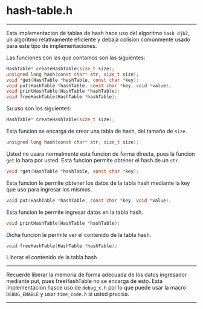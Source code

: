 # hash-table.h

----

Esta implementacion de tablas de hash hace uso del algoritmo `hash djb2`, un algoritmo relativamente eficiente y debaja colision comunmente usado para este tipo de implementaciones.

Las funciones con las que contamos son las siguientes:
```C
HashTable* createHashTable(size_t size);
unsigned long hash(const char* str, size_t size);
void *get(HashTable *hashTable, const char *key);
void put(HashTable *hashTable, const char *key, void *value);
void printHashTable(HashTable *hashTable);
void freeHashTable(HashTable *hashTable);
```

Su uso son los siguientes:

```C
HashTable* createHashTable(size_t size);
``` 
Esta funcion se encarga de crear una tabla de hash, del tamaño de `size`.

```C
unsigned long hash(const char* str, size_t size);
``` 
Usted no usara normalmente esta funcion de forma directa, pues la funcion `get` lo hara por usted. Esta funcion permite obtener el hash de un `str`.

```C
void *get(HashTable *hashTable, const char *key);
``` 
Esta funcion le permite obtener los datos de la tabla hash mediante la key que uso para ingresar los mismos.

```C
void put(HashTable *hashTable, const char *key, void *value);
``` 
Esta funcion le permite ingresar datos en la tabla hash.


```C
void printHashTable(HashTable *hashTable);
``` 
Dicha funcion le permite ver el contenido de la tabla hash.

```C
void freeHashTable(HashTable *hashTable);
``` 
Liberar el contenido de la tabla hash

----

Recuerde liberar la memoria de forma adecuada de los datos ingresador mediante put, pues freeHashTable no se encarga de esto. Esta implementacion hasce uso de `debug_c.h` por lo que puede usar la macro `DEBUG_ENABLE` y usar `time_code.h` si usted precisa.

----